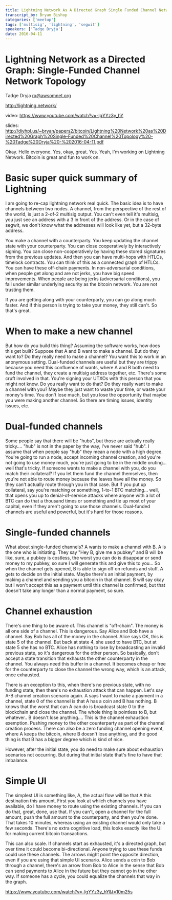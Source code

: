```yaml
---
title: Lightning Network As A Directed Graph Single Funded Channel Network Topology 
transcript_by: Bryan Bishop
categories: ['meetup']
tags: ['multisig', 'lightning', 'segwit']
speakers: ['Tadge Dryja']
date: 2016-04-11
---
```


# Lightning Network as a Directed Graph: Single-Funded Channel Network Topology

Tadge Dryja <rx@awsomnet.org>

<http://lightning.network/>

video: <https://www.youtube.com/watch?v=-lgYYz3y_hY>

slides: <http://diyhpl.us/~bryan/papers2/bitcoin/Lightning%20Network%20as%20Directed%20Graph%20Single-Funded%20Channel%20Topology%20-%20Tadge%20Dryja%20-%202016-04-11.pdf>

Okay. Hello everyone. Yes, okay, great. Yes. Yeah, I'm working on Lightning Network. Bitcoin is great and fun to work on.

# Basic super quick summary of Lightning

I am going to re-cap lightning network real quick. The basic idea is to have channels between two nodes. A channel, from the perspective of the rest of the world, is just a 2-of-2 multisig output. You can't even tell it's multisig, you just see an address with a 3 in front of the address. Or in the case of segwit, we don't know what the addresses will look like yet, but a 32-byte address.

You make a channel with a counterparty. You keep updating the channel state with your counterparty. You can close cooperatively by interactively signing. You can close non-cooperatively by having these stored signatures from the previous updates. And then you can have multi-hops with HTLCs, timelock contracts. You can think of this as a connected graph of HTLCs. You can have these off-chain payments. In non-adversarial conditions, when people get along and are not jerks, you have big speed improvements. When people are being jerks (adversarial conditions), you fall under similar underlying security as the bitcoin network. You are not trusting them.

If you are getting along with your counterparty, you can go along much faster. And if this person is trying to take your money, they still can't. So that's great.

# When to make a new channel

But how do you build this thing? Assuming the software works, how does this get built? Suppose that A and B want to make a channel. But do they want to? Do they really need to make a channel? You want this to work in an anonymous setting. Dual-funded channels are useful but they are trippy because you need this confluence of wants, where A and B both need to fund the channel, they create a multisig address together, etc. There's some cruft involved in that. You're signing your UTXOs with this person that you might not know. Do you really want to do that? Do they really want to make a channel with you? Maybe they just want to waste your time, or waste your money's time. You don't lose much, but you lose the opportunity that maybe you were making another channel. So there are timing issues, identity issues, etc.

# Dual-funded channels

Some people say that there will be "hubs", but those are actually really tricky.... "hub" is not in the paper by the way, I've never said "hub". I assume that when people say "hub" they mean a node with a high degree. You're going to run a node, accept incoming channel creation, and you're not going to use money much, you're just going to be in the middle oruting... well that's tricky. If someone wants to make a channel with you, do you match their collateral? If you let them fund the channel themselves, then you're not able to route money because the leaves have all the money. So they can't actually route through you in that case. But if you put up collateral, say you're matching or something, 1-to-1 BTC matching... well, that opens you up to denial-of-service attacks where anyone with a lot of BTC can do that a thousand times or something and tie up most of your capital, even if they aren't going to use those channels. Dual-funded channels are useful and powerful, but it's hard for those reasons.

# Single-funded channels

What about single-funded channels? A wants to make a channel with B. A is the one who is initiating. They say "Hey B, give me a pubkey" and B will be like, sure, a pubkey is costless, the worst you can do is disappear or send money to my pubkey, so sure I will generate this and give this to you... So when the channel gets opened, B is able to sign off on refunds and stuff. A gets to decide on the initial state. Maybe there's an initial payment, by making a channel and sending you a bitcoin in that channel. B will say okay but I won't accept this as a payment until this channel is confirmed, but that doesn't take any longer than a normal payment, so sure.

# Channel exhaustion

There's one thing to be aware of. This channel is "off-chain". The money is all one side of a channel. This is dangerous. Say Alice and Bob have a channel. Say Bob has all of the money in the channel. Alice says OK, this is state 5 of the channel. But back at state 4, she used to have BTC, but at state 5 she has no BTC. Alice has nothing to lose by broadcasting an invalid previous state, so it's dangerous for the other person. So basically, don't accept a state transition that exhausts the other counterparty in the channel. You always need this buffer in a channel. It becomes cheap or free for the counterparty to close the channel the wrong way, which is an attack, once exhausted.

There is an exception to this, when there's no previous state, with no funding state, then there's no exhaustion attack that can happen. Let's say A-B channel creation scenario again. A says I want to make a payment in a channel, state 0 of the channel is that A has a coin and B has nothing. B knows that the worst that can A can do is broadcast state 0 to the blockchain and close the channel. The whole thing is pointless to B, but whatever.. B doesn't lose anything.... This is the channel exhaustion exemption. Pushing money to the other counterparty as part of the channel creation process. There can also be a zero funding channel opening event, where A keeps the bitcoin, where B doesn't lose anything, and the good thing is that B has a bigger degree which is kind of nice.

However, after the initial state, you do need to make sure about exhaustion scenarios not occurring. But during that initial state that's fine to have that imbalance.

# Simple UI

The simplest UI is something like, A, the actual flow will be that A this destination this amount. First you look at whiich channels you have available, do I have money to route using the existing channels. If you can do that, great, done, use that. If you can't, open a channel for the full amount, push the full amount to the counterparty, and then you're done. That takes 10 minutes, whereas using an existing channel would only take a few seconds. There's no extra cognitive load, this looks exactly like the UI for making current bitcoin transactions.

This can also scale. If channels start as exhausted, it's a directed graph, but over time it could become bi-directional. Anyone trying to use these funds could use these channels. The arrows might point the opposite direction, even if you are using that simple UI scenario. Alice sends a coin to Bob through a channel, there's an arrow from Bob to Alice in the sense that Bob can send payments to Alice in the future but they cannot go in the other way. If someone has a cycle, you could equalize the channels that way in the graph.

<https://www.youtube.com/watch?v=-lgYYz3y_hY&t=10m25s>




